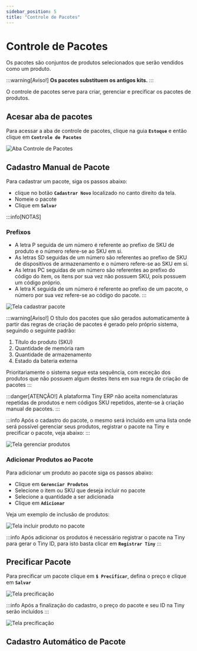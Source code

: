 ```yaml
---
sidebar_position: 5
title: "Controle de Pacotes"
---
```


# Controle de Pacotes

Os pacotes são conjuntos de produtos selecionados que serão vendidos como um produto.

:::warning[Aviso!]
**Os pacotes substituem os antigos kits.**
:::

O controle de pacotes serve para criar, gerenciar e precificar os pacotes de produtos.

## Acesar aba de pacotes

Para acessar a aba de controle de pacotes, clique na guia **`Estoque`** e então clique em **`Controle de Pacotes`**

![Aba Controle de Pacotes](/img/images/pacotes.png)

## Cadastro Manual de Pacote

Para cadastrar um pacote, siga os passos abaixo:

- clique no botão **`Cadastrar Novo`** localizado no canto direito da tela.
- Nomeie o pacote
- Clique em **`Salvar`**

:::info[NOTAS]

### Prefixos

- A letra P seguida de um número é referente ao prefixo de SKU de produto e o número refere-se ao SKU em si.
- As letras SD seguidas de um número são referentes ao prefixo de SKU de dispositivos de armazenamento e o número refere-se ao SKU em si.
- As letras PC seguidas de um número são referentes ao prefixo do código do item, os itens por sua vez não possuem SKU, pois possuem um código próprio.
- A letra K seguida de um número é referente ao prefixo de um pacote, o número por sua vez refere-se ao código do pacote.
  :::

![Tela cadastrar pacote](/img/images/cadastrar_pacote.png)

:::warning[Aviso!]
O título dos pacotes que são gerados automaticamente à partir das regras de criação de pacotes é gerado pelo próprio sistema, seguindo o seguinte padrão:

1. Título do produto (SKU)
2. Quantidade de memória ram
3. Quantidade de armazenamento
4. Estado da bateria externa

Prioritariamente o sistema segue esta sequência, com exceção dos produtos que não possuem algum destes itens em sua regra de criação de pacotes
:::

:::danger[ATENÇÃO!]
A plataforma Tiny ERP não aceita nomenclaturas repetidas de produtos e nem códigos SKU repetidos, atente-se à criação manual de pacotes.
:::

:::info
Após o cadastro do pacote, o mesmo será incluído em uma lista onde será possível gerenciar seus produtos, registrar o pacote na Tiny e precificar o pacote, veja abaixo:
:::

![Tela gerenciar produtos](/img/images/cadastro_pacote_manual.png)

### Adicionar Produtos ao Pacote

Para adicionar um produto ao pacote siga os passos abaixo:

- Clique em **`Gerenciar Produtos`**
- Selecione o item ou SKU que deseja incluir no pacote
- Selecione a quantidade a ser adicionada
- Clique em **`Adicionar`**

Veja um exemplo de inclusão de produtos:

![Tela incluir produto no pacote](/img/images/cadastro_manual_produtos.png)

:::info
Após adicionar os produtos é necessário registrar o pacote na Tiny para gerar o Tiny ID, para isto basta clicar em **`Registrar Tiny`**
:::

## Precificar Pacote

Para precificar um pacote clique em **`$ Precificar`**, defina o preço e clique em **`Salvar`**

![Tela precificação](/img/images/preco_pct_manual.png)

:::info
Após a finalização do cadastro, o preço do pacote e seu ID na Tiny serão incluídos
:::

![Tela precificação](/img/images/lista_preco_manual.png)

## Cadastro Automático de Pacote
